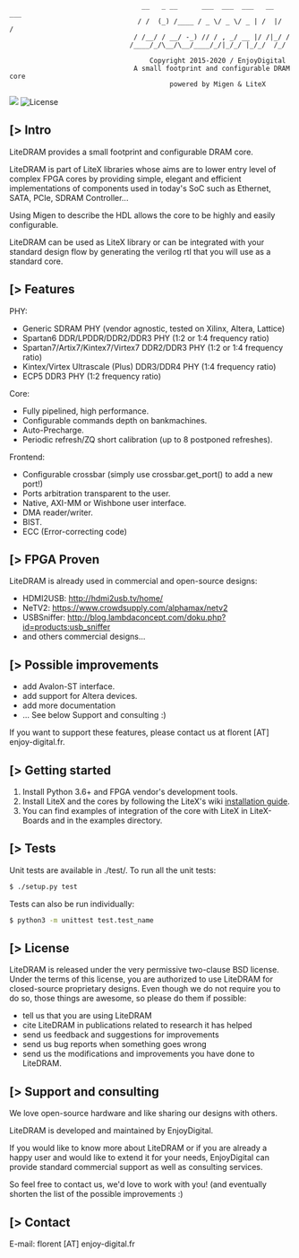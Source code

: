 ```
                                 __   _ __      ___  ___  ___   __  ___
                                / /  (_) /____ / _ \/ _ \/ _ | /  |/  /
                               / /__/ / __/ -_) // / , _/ __ |/ /|_/ /
                              /____/_/\__/\__/____/_/|_/_/ |_/_/  /_/

                                   Copyright 2015-2020 / EnjoyDigital
                               A small footprint and configurable DRAM core
                                        powered by Migen & LiteX
```

[![](https://travis-ci.com/enjoy-digital/litedram.svg?branch=master)](https://travis-ci.com/enjoy-digital/litedram) ![License](https://img.shields.io/badge/License-BSD%202--Clause-orange.svg)


[> Intro
--------
LiteDRAM provides a small footprint and configurable DRAM core.

LiteDRAM is part of LiteX libraries whose aims are to lower entry level of
complex FPGA cores by providing simple, elegant and efficient implementations
of components used in today's SoC such as Ethernet, SATA, PCIe, SDRAM Controller...

Using Migen to describe the HDL allows the core to be highly and easily configurable.

LiteDRAM can be used as LiteX library or can be integrated with your standard
design flow by generating the verilog rtl that you will use as a standard core.

[> Features
-----------
PHY:
  - Generic SDRAM PHY (vendor agnostic, tested on Xilinx, Altera, Lattice)
  - Spartan6 DDR/LPDDR/DDR2/DDR3 PHY (1:2 or 1:4 frequency ratio)
  - Spartan7/Artix7/Kintex7/Virtex7 DDR2/DDR3 PHY (1:2 or 1:4 frequency ratio)
  - Kintex/Virtex Ultrascale (Plus) DDR3/DDR4 PHY (1:4 frequency ratio)
  - ECP5 DDR3 PHY (1:2 frequency ratio)

Core:
  - Fully pipelined, high performance.
  - Configurable commands depth on bankmachines.
  - Auto-Precharge.
  - Periodic refresh/ZQ short calibration (up to 8 postponed refreshes).

Frontend:
  - Configurable crossbar (simply use crossbar.get_port() to add a new port!)
  - Ports arbitration transparent to the user.
  - Native, AXI-MM or Wishbone user interface.
  - DMA reader/writer.
  - BIST.
  - ECC (Error-correcting code)

[> FPGA Proven
---------------
LiteDRAM is already used in commercial and open-source designs:
- HDMI2USB: http://hdmi2usb.tv/home/
- NeTV2: https://www.crowdsupply.com/alphamax/netv2
- USBSniffer: http://blog.lambdaconcept.com/doku.php?id=products:usb_sniffer
- and others commercial designs...

[> Possible improvements
------------------------
- add Avalon-ST interface.
- add support for Altera devices.
- add more documentation
- ... See below Support and consulting :)

If you want to support these features, please contact us at florent [AT]
enjoy-digital.fr.

[> Getting started
------------------
1. Install Python 3.6+ and FPGA vendor's development tools.
2. Install LiteX and the cores by following the LiteX's wiki [installation guide](https://github.com/enjoy-digital/litex/wiki/Installation).
3. You can find examples of integration of the core with LiteX in LiteX-Boards and in the examples directory.

[> Tests
--------
Unit tests are available in ./test/.
To run all the unit tests:
```sh
$ ./setup.py test
```

Tests can also be run individually:
```sh
$ python3 -m unittest test.test_name
```

[> License
----------
LiteDRAM is released under the very permissive two-clause BSD license. Under
the terms of this license, you are authorized to use LiteDRAM for closed-source
proprietary designs.
Even though we do not require you to do so, those things are awesome, so please
do them if possible:
 - tell us that you are using LiteDRAM
 - cite LiteDRAM in publications related to research it has helped
 - send us feedback and suggestions for improvements
 - send us bug reports when something goes wrong
 - send us the modifications and improvements you have done to LiteDRAM.

[> Support and consulting
-------------------------
We love open-source hardware and like sharing our designs with others.

LiteDRAM is developed and maintained by EnjoyDigital.

If you would like to know more about LiteDRAM or if you are already a happy
user and would like to extend it for your needs, EnjoyDigital can provide standard
commercial support as well as consulting services.

So feel free to contact us, we'd love to work with you! (and eventually shorten
the list of the possible improvements :)

[> Contact
----------
E-mail: florent [AT] enjoy-digital.fr
